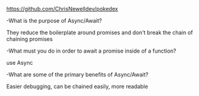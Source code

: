 https://github.com/ChrisNewelldev/pokedex

-What is the purpose of Async/Await?

They reduce the boilerplate around promises and don't break the chain of chaining promises

-What must you do in order to await a promise inside of a function?

use Async

-What are some of the primary benefits of Async/Await?

Easier debugging, can be chained easily, more readable